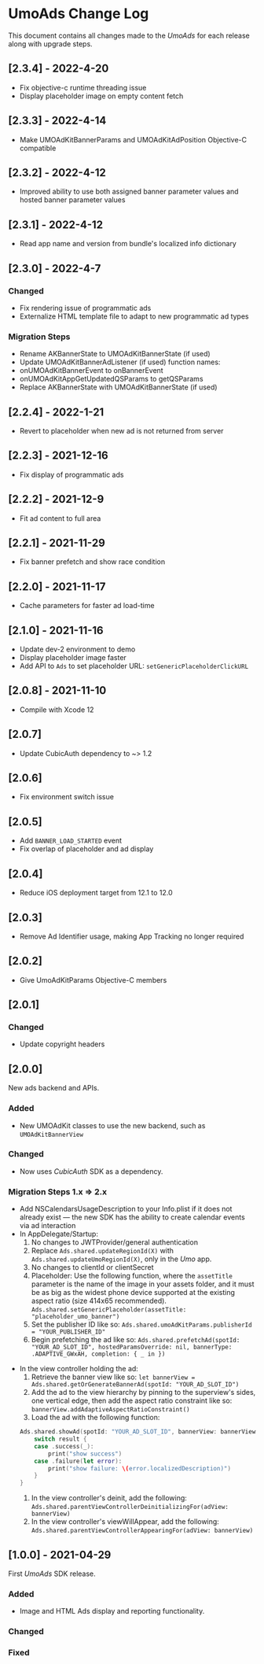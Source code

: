 # UmoAds Change Log

This document contains all changes made to the _UmoAds_ for each release along with upgrade steps.

## [2.3.4] - 2022-4-20

* Fix objective-c runtime threading issue
* Display placeholder image on empty content fetch

## [2.3.3] - 2022-4-14

* Make UMOAdKitBannerParams and UMOAdKitAdPosition Objective-C compatible

## [2.3.2] - 2022-4-12

* Improved ability to use both assigned banner parameter values and hosted banner parameter values

## [2.3.1] - 2022-4-12

* Read app name and version from bundle's localized info dictionary

## [2.3.0] - 2022-4-7

### Changed

* Fix rendering issue of programmatic ads
* Externalize HTML template file to adapt to new programmatic ad types

### Migration Steps

* Rename AKBannerState to UMOAdKitBannerState (if used)
* Update UMOAdKitBannerAdListener (if used) function names:
* onUMOAdKitBannerEvent to onBannerEvent
* onUMOAdKitAppGetUpdatedQSParams to getQSParams
* Replace AKBannerState with UMOAdKitBannerState (if used)

## [2.2.4] - 2022-1-21

* Revert to placeholder when new ad is not returned from server

## [2.2.3] - 2021-12-16

* Fix display of programmatic ads

## [2.2.2] - 2021-12-9

* Fit ad content to full area

## [2.2.1] - 2021-11-29

* Fix banner prefetch and show race condition

## [2.2.0] - 2021-11-17

* Cache parameters for faster ad load-time

## [2.1.0] - 2021-11-16

* Update dev-2 environment to demo
* Display placeholder image faster
* Add API to `Ads` to set placeholder URL: `setGenericPlaceholderClickURL`

## [2.0.8] - 2021-11-10

* Compile with Xcode 12

## [2.0.7]

* Update CubicAuth dependency to ~> 1.2

## [2.0.6]

* Fix environment switch issue

## [2.0.5]

* Add `BANNER_LOAD_STARTED` event
* Fix overlap of placeholder and ad display

## [2.0.4]

* Reduce iOS deployment target from 12.1 to 12.0

## [2.0.3]

* Remove Ad Identifier usage, making App Tracking no longer required

## [2.0.2]

* Give UmoAdKitParams Objective-C members

## [2.0.1]

### Changed

* Update copyright headers

## [2.0.0]

New ads backend and APIs.

### Added

* New UMOAdKit classes to use the new backend, such as `UMOAdKitBannerView`

### Changed

* Now uses _CubicAuth_ SDK as a dependency.

### Migration Steps 1.x => 2.x

* Add NSCalendarsUsageDescription to your Info.plist if it does not already exist — the new SDK has the ability to create calendar events via ad interaction
 * In AppDelegate/Startup:
     1. No changes to JWTProvider/general authentication
     1. Replace `Ads.shared.updateRegionId(X)` with `Ads.shared.updateUmoRegionId(X)`, only in the _Umo_ app.
     1. No changes to clientId or clientSecret
     1. Placeholder: Use the following function, where the `assetTitle` parameter is the name of the image in your assets folder, and it must be as big as the widest phone device supported at the existing aspect ratio (size 414x65 recommended). `Ads.shared.setGenericPlaceholder(assetTitle: "placeholder_umo_banner")`
     1. Set the publisher ID like so: `Ads.shared.umoAdKitParams.publisherId = "YOUR_PUBLISHER_ID"`
     1. Begin prefetching the ad like so: `Ads.shared.prefetchAd(spotId: "YOUR_AD_SLOT_ID", hostedParamsOverride: nil, bannerType: .ADAPTIVE_GWxAH, completion: { _ in })`
 - In the view controller holding the ad:
     1. Retrieve the banner view like so: `let bannerView = Ads.shared.getOrGenerateBannerAd(spotId: "YOUR_AD_SLOT_ID")`
     1. Add the ad to the view hierarchy by pinning to the superview's sides, one vertical edge, then add the aspect ratio constraint like so: `bannerView.addAdaptiveAspectRatioConstraint()`
     1. Load the ad with the following function:
     ``` swift
     Ads.shared.showAd(spotId: "YOUR_AD_SLOT_ID", bannerView: bannerView, assignHostedParams: true, bannerType: .ADAPTIVE_GWxAH) { result in
         switch result {
         case .success(_):
             print("show success")
         case .failure(let error):
             print("show failure: \(error.localizedDescription)")
         }
     }
     ```
     1. In the view controller's deinit, add the following: `Ads.shared.parentViewControllerDeinitializingFor(adView: bannerView)`
     1. In the view controller's viewWillAppear, add the following: `Ads.shared.parentViewControllerAppearingFor(adView: bannerView)`

## [1.0.0] - 2021-04-29

First _UmoAds_ SDK release.

### Added

* Image and HTML Ads display and reporting functionality.

### Changed

### Fixed
